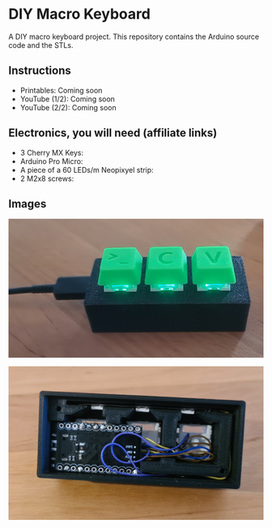 # DIY Macro Keyboard

A DIY macro keyboard project. This repository contains the Arduino source code and the STLs.

## Instructions

- Printables: Coming soon
- YouTube (1/2): Coming soon
- YouTube (2/2): Coming soon

## Electronics, you will need (affiliate links)

- 3 Cherry MX Keys: 
- Arduino Pro Micro: 
- A piece of a 60 LEDs/m Neopixyel strip: 
- 2 M2x8 screws: 

## Images

![Macro Keyboard](readme_images/macro_keyboard_finished.png)

![Macro Keyboard Inside](readme_images/macro_keyboard_inside.jpg)
